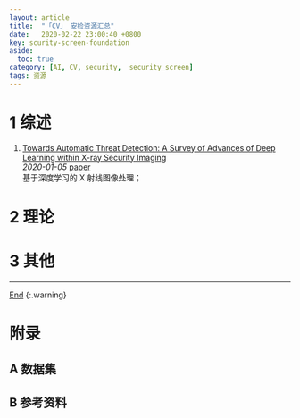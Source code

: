 ```yaml
---
layout: article
title:  "「CV」 安检资源汇总"
date:   2020-02-22 23:00:40 +0800
key: scurity-screen-foundation
aside:
  toc: true
category: [AI, CV, security,  security_screen]
tags: 资源
---
```

<span id='head'></span>
>
<!--more-->

# 1 综述
1. [Towards Automatic Threat Detection: A Survey of Advances of Deep Learning within X-ray Security Imaging](http://cn.arxiv.org/abs/2001.01293)    
*2020-01-05* [paper](https://arxiv.org/abs/2001.01293)    
基于深度学习的 X 射线图像处理；    

# 2 理论

# 3 其他

-------------------  
[End](#head)
{:.warning}  

# 附录
## A 数据集

## B 参考资料
